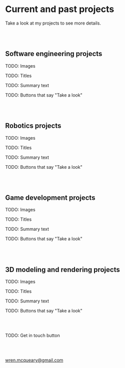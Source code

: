 # Current and past projects

Take a look at my projects to see more details.

<br/><br/>

## Software engineering projects
TODO: Images

TODO: Titles

TODO: Summary text

TODO: Buttons that say "Take a look"

<br/><br/>

## Robotics projects
TODO: Images

TODO: Titles

TODO: Summary text

TODO: Buttons that say "Take a look"

<br/><br/>

## Game development projects
TODO: Images

TODO: Titles

TODO: Summary text

TODO: Buttons that say "Take a look"

<br/><br/>

## 3D modeling and rendering projects
TODO: Images

TODO: Titles

TODO: Summary text

TODO: Buttons that say "Take a look"

<br/><br/>

TODO: Get in touch button

<br/><br/>

wren.mcqueary@gmail.com
